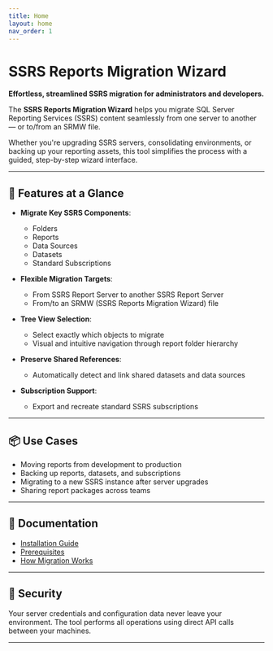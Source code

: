 ```yaml
---
title: Home
layout: home
nav_order: 1
---
```



# SSRS Reports Migration Wizard

**Effortless, streamlined SSRS migration for administrators and developers.**

The **SSRS Reports Migration Wizard** helps you migrate SQL Server Reporting Services (SSRS) content seamlessly from one server to another — or to/from an SRMW file.

Whether you're upgrading SSRS servers, consolidating environments, or backing up your reporting assets, this tool simplifies the process with a guided, step-by-step wizard interface.

---

## 🚀 Features at a Glance

- **Migrate Key SSRS Components**:
  - Folders
  - Reports
  - Data Sources
  - Datasets
  - Standard Subscriptions

- **Flexible Migration Targets**:
  - From SSRS Report Server to another SSRS Report Server
  - From/to an SRMW (SSRS Reports Migration Wizard) file

- **Tree View Selection**:
  - Select exactly which objects to migrate
  - Visual and intuitive navigation through report folder hierarchy

- **Preserve Shared References**:
  - Automatically detect and link shared datasets and data sources

- **Subscription Support**:
  - Export and recreate standard SSRS subscriptions

---

## 📦 Use Cases

- Moving reports from development to production
- Backing up reports, datasets, and subscriptions
- Migrating to a new SSRS instance after server upgrades
- Sharing report packages across teams

---

## 📘 Documentation

- [Installation Guide]()
- [Prerequisites](https://ssrsmigrationwizard.azureops.org/docs/prerequisites.html)
- [How Migration Works]((https://elasticjobsmanager.azureops.org/docs/installation.html))

---

## 🔐 Security

Your server credentials and configuration data never leave your environment. The tool performs all operations using direct API calls between your machines.

---
